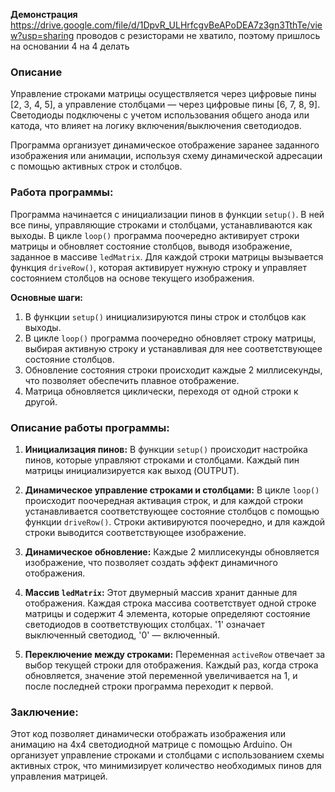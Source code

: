 **Демонстрация**  
https://drive.google.com/file/d/1DpvR_ULHrfcgvBeAPoDEA7z3gn3TthTe/view?usp=sharing
проводов с резисторами не хватило, поэтому пришлось на основании 4 на 4 делать 

### Описание
Управление строками матрицы осуществляется через цифровые пины [2, 3, 4, 5], а управление столбцами — через цифровые пины [6, 7, 8, 9]. Светодиоды подключены с учетом использования общего анода или катода, что влияет на логику включения/выключения светодиодов.

Программа организует динамическое отображение заранее заданного изображения или анимации, используя схему динамической адресации с помощью активных строк и столбцов.


### Работа программы:
Программа начинается с инициализации пинов в функции `setup()`. В ней все пины, управляющие строками и столбцами, устанавливаются как выходы. В цикле `loop()` программа поочередно активирует строки матрицы и обновляет состояние столбцов, выводя изображение, заданное в массиве `ledMatrix`. Для каждой строки матрицы вызывается функция `driveRow()`, которая активирует нужную строку и управляет состоянием столбцов на основе текущего изображения.

**Основные шаги:**
1. В функции `setup()` инициализируются пины строк и столбцов как выходы.
2. В цикле `loop()` программа поочередно обновляет строку матрицы, выбирая активную строку и устанавливая для нее соответствующее состояние столбцов.
3. Обновление состояния строки происходит каждые 2 миллисекунды, что позволяет обеспечить плавное отображение.
4. Матрица обновляется циклически, переходя от одной строки к другой.


### Описание работы программы:
1. **Инициализация пинов:**
   В функции `setup()` происходит настройка пинов, которые управляют строками и столбцами. Каждый пин матрицы инициализируется как выход (OUTPUT).

2. **Динамическое управление строками и столбцами:**
   В цикле `loop()` происходит поочередная активация строк, и для каждой строки устанавливается соответствующее состояние столбцов с помощью функции `driveRow()`. Строки активируются поочередно, и для каждой строки выводится соответствующее изображение.

3. **Динамическое обновление:**
   Каждые 2 миллисекунды обновляется изображение, что позволяет создать эффект динамичного отображения.

4. **Массив `ledMatrix`:**
   Этот двумерный массив хранит данные для отображения. Каждая строка массива соответствует одной строке матрицы и содержит 4 элемента, которые определяют состояние светодиодов в соответствующих столбцах. '1' означает выключенный светодиод, '0' — включенный.

5. **Переключение между строками:**
   Переменная `activeRow` отвечает за выбор текущей строки для отображения. Каждый раз, когда строка обновляется, значение этой переменной увеличивается на 1, и после последней строки программа переходит к первой.

### Заключение:
Этот код позволяет динамически отображать изображения или анимацию на 4x4 светодиодной матрице с помощью Arduino. Он организует управление строками и столбцами с использованием схемы активных строк, что минимизирует количество необходимых пинов для управления матрицей.
